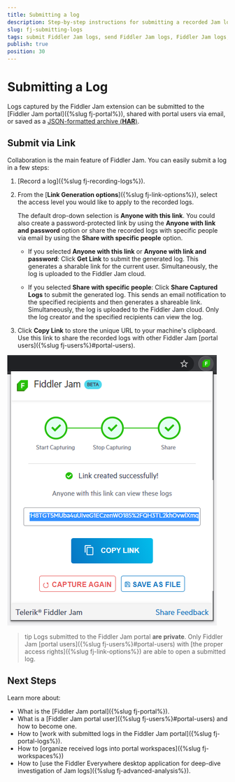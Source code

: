 ```yaml
---
title: Submitting a log
description: Step-by-step instructions for submitting a recorded Jam log
slug: fj-submitting-logs
tags: submit Fiddler Jam logs, send Fiddler Jam logs, Fiddler Jam logs, Fiddler Jam capturing, Fiddler Jam recording,
publish: true
position: 30
---
```



# Submitting a Log

Logs captured by the Fiddler Jam extension can be submitted to the [Fiddler Jam portal]({%slug fj-portal%}), shared with portal users via email, or saved as a [JSON-formatted archive (**HAR**)](https://en.wikipedia.org/wiki/HAR_(file_format)).

## Submit via Link

Collaboration is the main feature of Fiddler Jam. You can easily submit a log in a few steps:

1. [Record a log]({%slug fj-recording-logs%}).

2. From the [**Link Generation options**]({%slug fj-link-options%}), select the access level you would like to apply to the recorded logs.

   The default drop-down selection is **Anyone with this link**. You could also create a password-protected link by using the **Anyone with link and password** option or share the recorded logs with specific people via email by using the **Share with specific people** option.

    - If you selected **Anyone with this link** or **Anyone with link and password**: Click **Get Link** to submit the generated log. This generates a sharable link for the current user. Simultaneously, the log is uploaded to the Fiddler Jam cloud.

    - If you selected **Share with specific people**: Click **Share Captured Logs** to submit the generated log. This sends an email notification to the specified recipients and then generates a shareable link. Simultaneously, the log is uploaded to the Fiddler Jam cloud. Only the log creator and the specified recipients can view the log.

3. Click **Copy Link** to store the unique URL to your machine's clipboard. Use this link to share the recorded logs with other Fiddler Jam [portal users]({%slug fj-users%}#portal-users).

![Copy link screen](../images/ext/ext-images/extension-link-options-copy-link.png)

>tip Logs submitted to the Fiddler Jam portal **are private**. Only Fiddler Jam [portal users]({%slug fj-users%}#portal-users) with [the proper access rights]({%slug fj-link-options%}) are able to open a submitted log.

## Next Steps

Learn more about:

- What is the [Fiddler Jam portal]({%slug fj-portal%}).
- What is a [Fiddler Jam portal user]({%slug fj-users%}#portal-users) and how to become one.
- How to [work with submitted logs in the Fiddler Jam portal]({%slug fj-portal-logs%}).
- How to [organize received logs into portal workspaces]({%slug fj-workspaces%})
- How to [use the Fiddler Everywhere desktop application for deep-dive investigation of Jam logs]({%slug fj-advanced-analysis%}).
